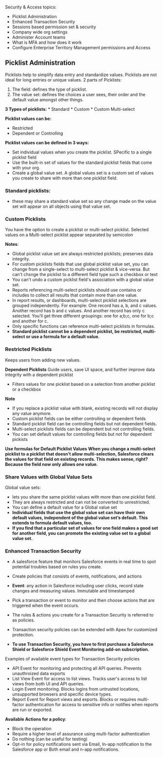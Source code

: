 Security & Access topics:
* Picklist Administration
* Enhanced Transaction Security
* Sessions based permission set & security
* Company wide org settings
* Administer Account teams
* What is MFA and how does it work
* Configure Enterprise Territory Management permissions and Access


## Picklist Administration
Picklists help to simplify data entry and standardize values. Picklists are not ideal for long entries or 
unique values. 
2 parts of Picklists:
1. The field: defines the type of picklist. 
2. The value set: defines the choices a user sees, their order and the default value amongst other things.

**3 Types of picklists:**
    * Standard
    * Custom
    * Custom Multi-select
    
**Picklist values can be:**
* Restricted
* Dependent or Controlling

**Picklist values can be defined in 3 ways:**
* Set individual values when you create the picklist. SPecific to a single picklist field
* Use the built-in set of values for the standard picklist fields that come with your org.
* Create a global value set. A global values set is a custom set of values you create to share with 
more than one picklist field.

### Standard picklists:
* these may share a standard value set so any change made on the value set will appear on all objects using that value set.

### Custom Picklists
You have the option to create a picklist or multi-select picklist. 
Selected values on a Multi-select picklist appear separated by semicolon

**Notes**:
* Global picklist value set are always restricted picklists; preserves data integrity.
* For custom picklists fields that use global picklist value set, you can change from a single-select to 
multi-select picklist & vice-versa. But can't chsnge the picklist to a different field type such a checkbox or text
* You can't undo a custom picklist field's association with a global value set. 
* Reports referencing multi-select picklists should use contains or includes to collect all results that contain 
more than one value.
* In report results, or dashboards, multi-select picklist selections are grouped independently. For example: One record has a, b, and c values. Another record has b and c values. And another record has only c selected. You’ll get three different groupings: one for a;b;c, one for b;c and another for c.
* Only specific functions can reference multi-select picklists in formulas.
* **Standard picklist cannot be a dependent picklist, be restricted, multi-select or use a formula for a default value.**

### Restricted Picklists
Keeps users from adding new values.

**Dependent Picklists**
Guide users, save UI space, and further improve data integrity with a dependent picklist
* Filters values for one picklist based on a selection from another picklist or a checkbox

**Note**
* If you replace a picklist value with blank, existing records will not display any value anymore.
* Custom picklist fields can be either controlling or dependent fields
* Standard picklist field can be controlling fields but not dependent fields.
* Multi-select picklists fields can be dependent but not controlling fields.
* You can set default values for controlling fields but not for dependent pickists

**Use formulas for Default Picklist Values**
**When you change a multi-select picklist to a picklist that doesn’t allow multi-selection, Salesforce clears the values for that field on existing records. This makes sense, right? Because the field now only allows one value.**

### Share Values with Global Value Sets
Global value sets:
* lets you share the same picklist values with more than one picklist field.
* They are always restricted and can not be converted to unrestricted.
* You can define a default value for a Global value set
* **Individual fields that use the global value set can have their own default values, independent of the global value set’s default. This extends to formula default values, too.**
* **If you find that a particular set of values for one field makes a good set for another field, you can promote the existing value set to a global value set.** 


### Enhanced Transaction Security
* A salesforce feature that monitors Salesforce events in real time to spot potential troubles based on rules you create.
* Create policies that consists of events, notifications, and actions

* **Event**: any action in Salesforce including user clicks, record state changes and measuring values. Immutable and timestamped
* Pick a transaction or event to monitor and then choose actions that are triggered when the event occurs.
* The rules & actions you create for a Transaction Security is referred to as policies.
* Transaction security policies can be extended with Apex for customized protection.
* **To use Transaction Security, you have to first purchase a Salesforce Shield or Salesforce Shield Event Monitoring add-on subscription.**

Examples of available event types for Transaction Security policies
* API Event for monitoring and protecting all API queries. Prevents unauthroized data exports
* List View Event for access to list views. Tracks user's access to list views from both UI and API queries.
* Login Event monitoring. Blocks logins from untrusted locations, unsupported browsers and specific device types.
* Report Event for Report views and exports. Blocks or requires multi-factor authentication for access to sensitive info
 or notifies when reports are run or exported.
 
 **Available Actions for a policy**:
 * Block the operation
 * Require a higher level of assurance using multi-factor authentication
 * Do nothing (can be useful for testing)
 * Opt-in for policy notifications sent via Email, In-app notification to the Salesforce app or Both email and n-app notifications.


 





